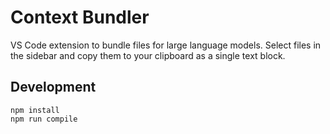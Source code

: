 # Context Bundler

VS Code extension to bundle files for large language models. Select files in the sidebar and copy them to your clipboard as a single text block.

## Development

```
npm install
npm run compile
```

